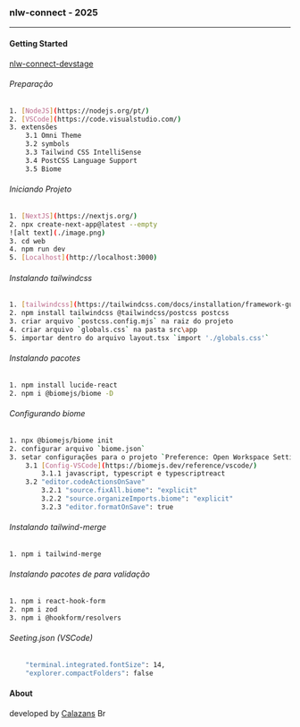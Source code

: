 ### nlw-connect - 2025

---

#### Getting Started

[nlw-connect-devstage](https://www.figma.com/community/file/1471119935944492720/nlw-connect-devstage) 


######  Preparação
```sh
1. [NodeJS](https://nodejs.org/pt/) 
2. [VSCode](https://code.visualstudio.com/) 
3. extensões
    3.1 Omni Theme
    3.2 symbols
    3.3 Tailwind CSS IntelliSense
    3.4 PostCSS Language Support
    3.5 Biome
```

######  Iniciando Projeto
```sh
1. [NextJS](https://nextjs.org/) 
2. npx create-next-app@latest --empty
![alt text](./image.png)
3. cd web
4. npm run dev
5. [Localhost](http://localhost:3000)
```

######  Instalando tailwindcss
```sh
1. [tailwindcss](https://tailwindcss.com/docs/installation/framework-guides/nextjs) 
2. npm install tailwindcss @tailwindcss/postcss postcss
3. criar arquivo `postcss.config.mjs` na raiz do projeto
4. criar arquivo `globals.css` na pasta src\app
5. importar dentro do arquivo layout.tsx `import './globals.css'`
```
######  Instalando pacotes
```sh
1. npm install lucide-react
2. npm i @biomejs/biome -D
```

######  Configurando biome
```sh
1. npx @biomejs/biome init
2. configurar arquivo `biome.json`
3. setar configurações para o projeto `Preference: Open Workspace Settings (JSON)`
    3.1 [Config-VSCode](https://biomejs.dev/reference/vscode/) 
        3.1.1 javascript, typescript e typescriptreact 
    3.2 "editor.codeActionsOnSave"
        3.2.1 "source.fixAll.biome": "explicit"
        3.2.2 "source.organizeImports.biome": "explicit"
        3.2.3 "editor.formatOnSave": true
```

######  Instalando tailwind-merge
```sh
1. npm i tailwind-merge
```


######  Instalando pacotes de para validação
```sh
1. npm i react-hook-form
2. npm i zod 
3. npm i @hookform/resolvers
```

######  Seeting.json (VSCode)
```sh
    "terminal.integrated.fontSize": 14,
    "explorer.compactFolders": false
```

#### About

developed by [Calazans](https://rcalazansn.azurewebsites.net) <img alt="Brasil" src="https://user-images.githubusercontent.com/5068797/161345649-c7184fdc-2bc3-42a9-8fb6-6ffee9c8f9c2.png" width="20" height="14" /> 


